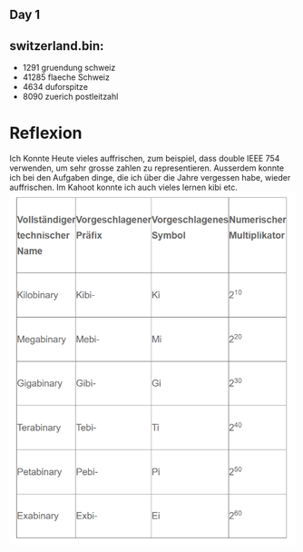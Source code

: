 ## Day 1
## switzerland.bin:
- 1291 gruendung schweiz
- 41285 flaeche Schweiz
- 4634 duforspitze
- 8090 zuerich postleitzahl

# Reflexion

Ich Konnte Heute vieles auffrischen, zum beispiel, dass double IEEE 754 verwenden, um sehr grosse zahlen zu representieren.
Ausserdem konnte ich bei den Aufgaben dinge, die ich über die Jahre vergessen habe, wieder auffrischen. Im Kahoot konnte ich auch vieles lernen kibi etc.
![](2023-05-16-16-27-31.png)